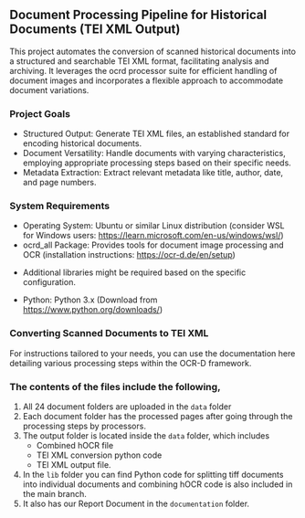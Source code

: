 ## Document Processing Pipeline for Historical Documents (TEI XML Output)
This project automates the conversion of scanned historical documents into a structured and searchable TEI XML  format, facilitating analysis and archiving. It leverages the ocrd processor suite for efficient handling of document images and incorporates a flexible approach to accommodate document variations.

### Project Goals
* Structured Output: Generate TEI XML files, an established standard for encoding historical documents.
* Document Versatility: Handle documents with varying characteristics, employing appropriate processing steps based on their specific needs.
* Metadata Extraction: Extract relevant metadata like title, author, date, and page numbers.
  
### System Requirements
* Operating System: Ubuntu or similar Linux distribution (consider WSL for Windows users: https://learn.microsoft.com/en-us/windows/wsl/)
* ocrd_all Package: Provides tools for document image processing and OCR (installation instructions: https://ocr-d.de/en/setup)
- Additional libraries might be required based on the specific configuration.
* Python: Python 3.x (Download from https://www.python.org/downloads/)

### Converting Scanned Documents to TEI XML
For instructions tailored to your needs, you can use the documentation here detailing various processing steps within the OCR-D framework.

### The contents of the files include the following,

1. All 24 document folders are uploaded in the `data` folder
2. Each document folder has the processed pages after going through the processing steps by processors.
3. The output folder is located inside the `data` folder, which includes
     - Combined hOCR file 
     - TEI XML conversion python code 
     - TEI XML output file.
4. In the `lib` folder you can find Python code for splitting tiff documents into individual documents and combining hOCR code is also included in the main branch.
5. It also has our Report Document in the `documentation` folder.
